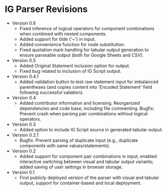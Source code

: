# IG Parser Revisions

* Version 0.6
  * Fixed inference of logical operators for component combinations when combined with nested components.
  * Added support for tilde ('~') in input.
  * Added convenience function for node substitution.
  * Fixed quotation mark handling for tabular output generation to ensure parseable output (both for Google Sheets and CSV).
* Version 0.5
  * Added Original Statement inclusion option for output.
  * Fixed bug related to inclusion of IG Script output. 
* Version 0.4.1
  * Added validation button to test raw statement input for imbalanced parentheses (and copies content into 'Encoded Statement' field following successful valiation).
* Version 0.4
  * Added contributor information and licensing. Reorganized dependencies and code base, including file commenting. Bugfix: Prevent crash when parsing pair combinations without logical operators.
* Version 0.3
  * Added option to include IG Script source in generated tabular output.
* Version 0.2.1
  * Bugfix: Prevent parsing of duplicate input (e.g., duplicate components with same values/statements).
* Version 0.2
  * Added support for component pair combinations in input; enabled interactive switching between visual and tabular output variants; added saving of user settings in browser storage.
* Version 0.1
  * First publicly deployed version of the parser with visual and tabular output, support for container-based and local deployment.
